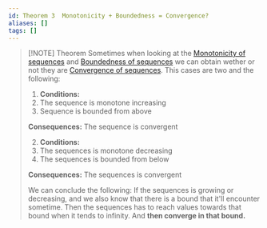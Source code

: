 ```yaml
---
id: Theorem 3  Monotonicity + Boundedness = Convergence?
aliases: []
tags: []
---
```


> [!NOTE] Theorem
> Sometimes when looking at the [Monotonicity of sequences](Monotonicity%20of%20sequences.md) and [Boundedness of sequences](Boundedness%20of%20sequences.md) we can obtain wether or not they are [Convergence of sequences](Convergence%20of%20sequences.md). 
> This cases are two and the following: 
> 
> 1. **Conditions:**
> 	1. The sequence is monotone increasing 
> 	2. Sequence is bounded from above
> 	
> **Consequences:**
> The sequence is convergent
> 
> 2. **Conditions:**
> 	1. The sequences is monotone decreasing
> 	2. The sequences is bounded from below
> 
> **Consequences:**
> The sequences is convergent
> 
> We can conclude the following: If the sequences is growing or decreasing, and we also know that there is a bound that it'll encounter sometime. Then the sequences has to reach values towards that bound when it tends to infinity. And **then converge in that bound.** 

